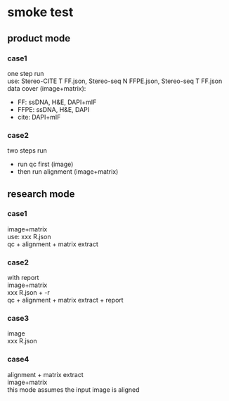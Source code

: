 # smoke test
## product mode


### case1
one step run <br>
use: Stereo-CITE T FF.json, Stereo-seq N FFPE.json, Stereo-seq T FF.json <br>
data cover (image+matrix):
- FF: ssDNA, H&E, DAPI+mIF
- FFPE: ssDNA, H&E, DAPI
- cite: DAPI+mIF

### case2
two steps run 
- run qc first (image)
- then run alignment (image+matrix)

## research mode
### case1
image+matrix <br>
use: xxx R.json <br>
qc + alignment + matrix extract <br>

### case2
with report <br>
image+matrix <br>
xxx R.json + -r <br>
qc + alignment + matrix extract + report <br>

### case3
image <br>
xxx R.json <br>

### case4
alignment + matrix extract <br>
image+matrix <br>
this mode assumes the input image is aligned <br>